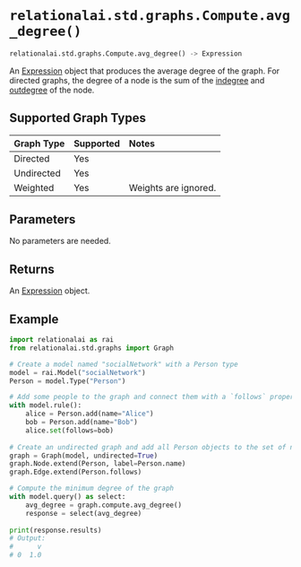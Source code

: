 # `relationalai.std.graphs.Compute.avg_degree()`

```python
relationalai.std.graphs.Compute.avg_degree() -> Expression
```

An [Expression](docs/api_reference/python/Expression.md) object that produces the average degree of the graph.
For directed graphs, the degree of a node is the sum of the [indegree](./indegree.md) and [outdegree](./outdegree.md) of the node.

## Supported Graph Types

| Graph Type | Supported | Notes |
| :--- | :--- | :------ |
| Directed | Yes |   |
| Undirected | Yes |   |
| Weighted | Yes | Weights are ignored. |

## Parameters

No parameters are needed.

## Returns

An [Expression](docs/api_reference/python/Expression.md) object.

## Example

```python
import relationalai as rai
from relationalai.std.graphs import Graph

# Create a model named "socialNetwork" with a Person type
model = rai.Model("socialNetwork")
Person = model.Type("Person")

# Add some people to the graph and connect them with a `follows` property
with model.rule():
    alice = Person.add(name="Alice")
    bob = Person.add(name="Bob")
    alice.set(follows=bob)
    
# Create an undirected graph and add all Person objects to the set of nodes
graph = Graph(model, undirected=True)
graph.Node.extend(Person, label=Person.name)
graph.Edge.extend(Person.follows)

# Compute the minimum degree of the graph
with model.query() as select:
    avg_degree = graph.compute.avg_degree()
    response = select(avg_degree)
    
print(response.results)
# Output:
#      v
# 0  1.0
```
